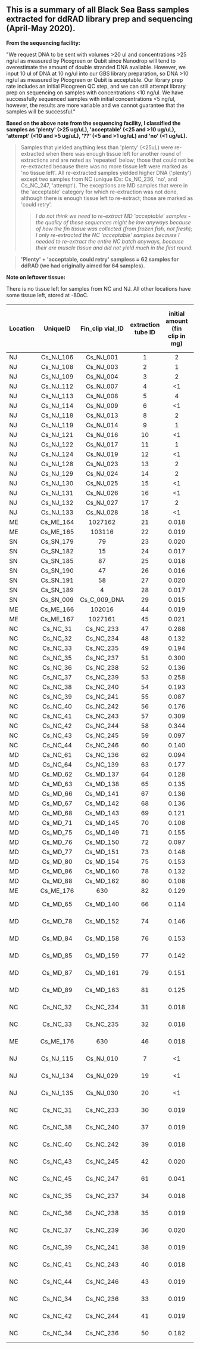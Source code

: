 ## This is a summary of all Black Sea Bass samples extracted for ddRAD library prep and sequencing (April-May 2020).


**From the sequencing facility:**

"We request DNA to be sent with volumes >20 ul and concentrations >25 ng/ul as measured by Picogreen or Qubit since Nanodrop will tend to overestimate the amount of double stranded DNA available. However, we input 10 ul of DNA at 10 ng/ul into our GBS library preparation, so DNA >10 ng/ul as measured by Picogreen or Qubit is acceptable. Our library prep rate includes an initial Picogreen QC step, and we can still attempt library prep on sequencing on samples with concentrations <10 ng/ul. We have successfully sequenced samples with initial concentrations <5 ng/ul, however, the results are more variable and we cannot guarantee that the samples will be successful."


**Based on the above note from the sequencing facility, I classified the samples as 'plenty' (>25 ug/uL), 'acceptable' (<25 and >10 ug/uL), 'attempt' (<10 and >5 ug/uL), '??' (<5 and >1 ug/uL) and 'no' (<1 ug/uL).**

> Samples that yielded anything less than 'plenty' (<25uL) were re-extracted when there was enough tissue left for another round of extractions and are noted as 'repeated' below; those that could not be re-extracted because there was no more tissue left were marked as 'no tissue left'. All re-extracted samples yielded higher DNA ('plenty') except two samples from NC (unique IDs: Cs_NC_236, 'no', and Cs_NC_247, 'attempt'). The exceptions are MD samples that were in the 'acceptable' category for which re-extraction was not done, although there is enough tissue left to re-extract; those are marked as 'could retry'. 
>> *I do not think we need to re-extract MD 'acceptable' samples - the quality of these sequences might be low anyways because of how the fin tissue was collected (from frozen fish, not fresh); I only re-extracted the NC 'acceptable' samples because I needed to re-extract the entire NC batch anyways, because their are muscle tissue and did not yield much in the first round.*

> **'Plenty' + 'acceptable, could retry' sampless = 62 samples for ddRAD (we had originally aimed for 64 samples).**

**Note on leftover tissue:**

There is no tissue left for samples from NC and NJ. All other locations have some tissue left, stored at -80oC.


| Location | UniqueID | Fin_clip vial_ID|extraction tube ID|initial amount (fin clip in mg)|Qubit (ng/uL)|DNA concentration considering dilution factor 2x (ng/uL)| vol. left in 1st elution (uL)| enough for ddRAD? |
|:---------|:--------:|:---------------:|:----------------:|:---------------:|:-----------:|:----------------:|:--------------:|:-----:|
| NJ| Cs_NJ_106 | Cs_NJ_001      | 1  | 2     | 62.4  | 124.8 | 28 | plenty |
| NJ| Cs_NJ_108 | Cs_NJ_003      | 2  | 1     | 51.8  | 103.6 | 29 | plenty |
| NJ| Cs_NJ_109 | Cs_NJ_004      | 3  | 2     | 79.0  | 158.0 | 29 | plenty |
| NJ| Cs_NJ_112 | Cs_NJ_007      | 4  | <1    | 24.4  | 48.8  | 29 | plenty |
| NJ| Cs_NJ_113 | Cs_NJ_008      | 5  | 4     | 64.6  | 129.2 | 29 | plenty |
| NJ| Cs_NJ_114 | Cs_NJ_009      | 6  | <1    | 16.8  | 33.6  | 29 | plenty |
| NJ| Cs_NJ_118 | Cs_NJ_013      | 8  | 2     | 60.8  | 121.6 | 29 | plenty |
| NJ| Cs_NJ_119 | Cs_NJ_014      | 9  | 1     | 56.0  | 112.0 | 29 | plenty |
| NJ| Cs_NJ_121 | Cs_NJ_016      | 10 | <1    | 25.0  | 50.0  | 29 | plenty |
| NJ| Cs_NJ_122 | Cs_NJ_017      | 11 | 1     | 42.4  | 84.8  | 29 | plenty |
| NJ| Cs_NJ_124 | Cs_NJ_019      | 12 | <1    | 27.8  | 55.6  | 29 | plenty |
| NJ| Cs_NJ_128 | Cs_NJ_023      | 13 | 2     | 53.8  | 107.6 | 29 | plenty |
| NJ| Cs_NJ_129 | Cs_NJ_024      | 14 | 2     | 68.0  | 136.0 | 29 | plenty |
| NJ| Cs_NJ_130 | Cs_NJ_025      | 15 | <1    | 29.4  | 58.8  | 29 | plenty |
| NJ| Cs_NJ_131 | Cs_NJ_026      | 16 | <1    | 22.0  | 44.0  | 29 | plenty |
| NJ| Cs_NJ_132 | Cs_NJ_027      | 17 | 2     | 44.6  | 89.2  | 29 | plenty |
| NJ| Cs_NJ_133 | Cs_NJ_028      | 18 | <1    | 35.2  | 70.4  | 29 | plenty |
| ME| Cs_ME_164 | 1027162        | 21 | 0.018 | 120   | NA    | 29 | plenty |
| ME| Cs_ME_165 | 103116         | 22 | 0.019 | 120   | 240   | 28 | plenty |
| SN| Cs_SN_179 | 79             | 23 | 0.020 | 108   | NA    | 29 | plenty |
| SN| Cs_SN_182 | 15             | 24 | 0.017 | 88.6  | NA    | 29 | plenty |
| SN| Cs_SN_185 | 87             | 25 | 0.018 | 98.6  | NA    | 29 | plenty |
| SN| Cs_SN_190 | 47             | 26 | 0.016 | 86.6  | NA    | 29 | plenty |
| SN| Cs_SN_191 | 58             | 27 | 0.020 | 88.4  | NA    | 29 | plenty |
| SN| Cs_SN_189 | 4              | 28 | 0.017 | 79.6  | NA    | 29 | plenty |
| SN| Cs_SN_009 | Cs_C_009_DNA   | 29 | 0.015 | 100.0 | NA    | 29 | plenty |
| ME| Cs_ME_166 | 102016         | 44 | 0.019 | 98.4  | 196.8 | 28 | plenty |
| ME| Cs_ME_167 | 1027161        | 45 | 0.021 | 106.0 | 212.0 | 29 | plenty |
| NC| Cs_NC_31  | Cs_NC_233      | 47 | 0.288 | 108.0 | NA    | 29 | plenty |
| NC| Cs_NC_32  | Cs_NC_234      | 48 | 0.132 | 38.4  | NA    | 29 | plenty |
| NC| Cs_NC_33  | Cs_NC_235      | 49 | 0.194 | 71.2  | NA    | 29 | plenty |
| NC| Cs_NC_35  | Cs_NC_237      | 51 | 0.300 | 116.0 | NA    | 29 | plenty |
| NC| Cs_NC_36  | Cs_NC_238      | 52 | 0.136 | 32.0  | NA    | 29 | plenty |
| NC| Cs_NC_37  | Cs_NC_239      | 53 | 0.258 | 108.0 | NA    | 29 | plenty |
| NC| Cs_NC_38  | Cs_NC_240      | 54 | 0.193 | 61.0  | 122.0 | 28 | plenty |
| NC| Cs_NC_39  | Cs_NC_241      | 55 | 0.087 | 30.6  | NA    | 29 | plenty |
| NC| Cs_NC_40  | Cs_NC_242      | 56 | 0.176 | 89.6  | NA    | 29 | plenty |
| NC| Cs_NC_41  | Cs_NC_243      | 57 | 0.309 | 106.0 | NA    | 29 | plenty |
| NC| Cs_NC_42  | Cs_NC_244      | 58 | 0.344 | 50.4  | NA    | 29 | plenty |
| NC| Cs_NC_43  | Cs_NC_245      | 59 | 0.097 | 95.6  | 191.2 | 28 | plenty |
| NC| Cs_NC_44  | Cs_NC_246      | 60 | 0.140 | 56.2  | NA    | 29 | plenty |
| MD| Cs_NC_61  | Cs_NC_136      | 62 | 0.094 | 98.4  | NA    | 29 | plenty |
| MD| Cs_NC_64  | Cs_NC_139      | 63 | 0.177 | 114.0 | NA    | 29 | plenty |
| MD| Cs_MD_62  | Cs_MD_137      | 64 | 0.128 | 74.8  | NA    | 29 | plenty |
| MD| Cs_MD_63  | Cs_MD_138      | 65 | 0.135 | 96.8  | NA    | 29 | plenty |
| MD| Cs_MD_66  | Cs_MD_141      | 67 | 0.136 | 82.2  | NA    | 29 | plenty |
| MD| Cs_MD_67  | Cs_MD_142      | 68 | 0.136 | 32.0  | NA    | 29 | plenty |
| MD| Cs_MD_68  | Cs_MD_143      | 69 | 0.121 | 28.4  | NA    | 29 | plenty |
| MD| Cs_MD_71  | Cs_MD_145      | 70 | 0.108 | 30.6  | NA    | 29 | plenty |
| MD| Cs_MD_75  | Cs_MD_149      | 71 | 0.155 | 32.0  | NA    | 29 | plenty |
| MD| Cs_MD_76  | Cs_MD_150      | 72 | 0.097 | 26.2  | NA    | 29 | plenty |
| MD| Cs_MD_77  | Cs_MD_151      | 73 | 0.148 | 33.2  | NA    | 29 | plenty |
| MD| Cs_MD_80  | Cs_MD_154      | 75 | 0.153 | 38.8  | NA    | 29 | plenty |
| MD| Cs_MD_86  | Cs_MD_160      | 78 | 0.132 | 45.8  | NA    | 29 | plenty |
| MD| Cs_MD_88  | Cs_MD_162      | 80 | 0.108 | 46.4  | NA    | 29 | plenty |
| ME| Cs_ME_176 | 630            | 82 | 0.129 | 51.0  | 510.0 | 49*| plenty |
| MD| Cs_MD_65  | Cs_MD_140      | 66 | 0.114 | 24.0  | NA    | 29 | acceptable, could retry |
| MD| Cs_MD_78  | Cs_MD_152      | 74 | 0.146 | 19.9  | NA    | 29 | acceptable, could retry |
| MD| Cs_MD_84  | Cs_MD_158      | 76 | 0.153 | 14.8  | NA    | 29 | acceptable, could retry |
| MD| Cs_MD_85  | Cs_MD_159      | 77 | 0.142 | 19.5  | NA    | 29 | acceptable, could retry |
| MD| Cs_MD_87  | Cs_MD_161      | 79 | 0.151 | 22.0  | NA    | 29 | acceptable, could retry |
| MD| Cs_MD_89  | Cs_MD_163      | 81 | 0.125 | 13.8  | NA    | 29 | acceptable, could retry |
| NC| Cs_NC_32  | Cs_NC_234      | 31 | 0.018 | 13.3  | NA    | 29 | acceptable, repeated |
| NC| Cs_NC_33  | Cs_NC_235      | 32 | 0.018 | 10.1  | NA    | 29 | acceptable, repeated |
| ME| Cs_ME_176 | 630            | 46 | 0.018 | 8.12  | 16.24 | 29 | acceptable, repeated |
| NJ| Cs_NJ_115 | Cs_NJ_010      | 7  | <1    | 4.42  | 8.84  | 29 | attempt, no tissue left |
| NJ| Cs_NJ_134 | Cs_NJ_029      | 19 | <1    | 4.26  | 8.52  | 29 | attempt, no tissue left |
| NJ| Cs_NJ_135 | Cs_NJ_030      | 20 | <1    | 3.14  | 6.28  | 29 | attempt, no tissue left |
| NC| Cs_NC_31  | Cs_NC_233      | 30 | 0.019 | 9.50  | NA    | 29 | attempt, repeated |
| NC| Cs_NC_38  | Cs_NC_240      | 37 | 0.019 | 8.50  | NA    | 29 | attempt, repeated |
| NC| Cs_NC_40  | Cs_NC_242      | 39 | 0.018 | 6.36  | NA    | 29 | attempt, repeated |
| NC| Cs_NC_43  | Cs_NC_245      | 42 | 0.020 | 5.58  | NA    | 29 | attemtp, repeated |
| NC| Cs_NC_45  | Cs_NC_247      | 61 | 0.041 | 7.94  | NA    | 29 | attempt, no tissue left |
| NC| Cs_NC_35  | Cs_NC_237      | 34 | 0.018 | 4.82  | NA    | 29 | ??, repeated |
| NC| Cs_NC_36  | Cs_NC_238      | 35 | 0.019 | 4.92  | NA    | 29 | ??, repeated |
| NC| Cs_NC_37  | Cs_NC_239      | 36 | 0.020 | 4.94  | NA    | 29 | ??, repeated |
| NC| Cs_NC_39  | Cs_NC_241      | 38 | 0.019 | 3.22  | NA    | 29 | ??, repeated |
| NC| Cs_NC_41  | Cs_NC_243      | 40 | 0.018 | 4.54  | NA    | 29 | ??, repeated |
| NC| Cs_NC_44  | Cs_NC_246      | 43 | 0.019 | 4.44  | NA    | 29 | ??, repeated |
| NC| Cs_NC_34  | Cs_NC_236      | 33 | 0.019 | 0.102 | NA    | 27 | no, repeated |
| NC| Cs_NC_42  | Cs_NC_244      | 41 | 0.019 | 0.864 | NA    | 29 | no, repeated |
| NC| Cs_NC_34  | Cs_NC_236      | 50 | 0.182 | 0.280 | NA    | 27 | no, no tissue left|


